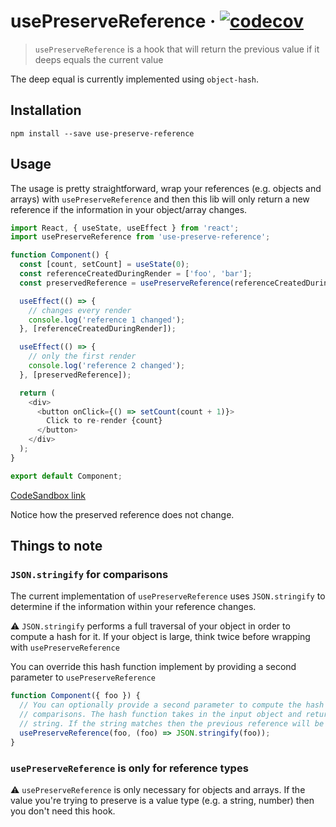 # usePreserveReference · [![codecov](https://codecov.io/gh/ricokahler/use-preserve-reference/branch/master/graph/badge.svg)](https://codecov.io/gh/ricokahler/use-preserve-reference)

> `usePreserveReference` is a hook that will return the previous value if it deeps equals the current value

The deep equal is currently implemented using `object-hash`.

## Installation

```
npm install --save use-preserve-reference
```

## Usage

The usage is pretty straightforward, wrap your references (e.g. objects and arrays) with `usePreserveReference` and then this lib will only return a new reference if the information in your object/array changes.

```js
import React, { useState, useEffect } from 'react';
import usePreserveReference from 'use-preserve-reference';

function Component() {
  const [count, setCount] = useState(0);
  const referenceCreatedDuringRender = ['foo', 'bar'];
  const preservedReference = usePreserveReference(referenceCreatedDuringRender);

  useEffect(() => {
    // changes every render
    console.log('reference 1 changed');
  }, [referenceCreatedDuringRender]);

  useEffect(() => {
    // only the first render
    console.log('reference 2 changed');
  }, [preservedReference]);

  return (
    <div>
      <button onClick={() => setCount(count + 1)}>
        Click to re-render {count}
      </button>
    </div>
  );
}

export default Component;
```

[CodeSandbox link](https://codesandbox.io/s/use-preserve-reference-demo-l4tfq?file=/src/App.js)

Notice how the preserved reference does not change.

## Things to note

### `JSON.stringify` for comparisons

The current implementation of `usePreserveReference` uses `JSON.stringify` to determine if the information within your reference changes.

⚠️ `JSON.stringify` performs a full traversal of your object in order to compute a hash for it. If your object is large, think twice before wrapping with `usePreserveReference`

You can override this hash function implement by providing a second parameter to `usePreserveReference`

```js
function Component({ foo }) {
  // You can optionally provide a second parameter to compute the hash used for
  // comparisons. The hash function takes in the input object and returns a
  // string. If the string matches then the previous reference will be returned.
  usePreserveReference(foo, (foo) => JSON.stringify(foo));
}
```

### `usePreserveReference` is only for reference types

⚠️ `usePreserveReference` is only necessary for objects and arrays. If the value you're trying to preserve is a value type (e.g. a string, number) then you don't need this hook.
